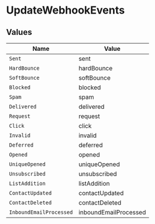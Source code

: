 # UpdateWebhookEvents


## Values

| Name                    | Value                   |
| ----------------------- | ----------------------- |
| `Sent`                  | sent                    |
| `HardBounce`            | hardBounce              |
| `SoftBounce`            | softBounce              |
| `Blocked`               | blocked                 |
| `Spam`                  | spam                    |
| `Delivered`             | delivered               |
| `Request`               | request                 |
| `Click`                 | click                   |
| `Invalid`               | invalid                 |
| `Deferred`              | deferred                |
| `Opened`                | opened                  |
| `UniqueOpened`          | uniqueOpened            |
| `Unsubscribed`          | unsubscribed            |
| `ListAddition`          | listAddition            |
| `ContactUpdated`        | contactUpdated          |
| `ContactDeleted`        | contactDeleted          |
| `InboundEmailProcessed` | inboundEmailProcessed   |